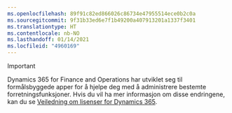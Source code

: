 ```yaml
---
ms.openlocfilehash: 89f91c82ed866026c86734e47955514ece0b2c0a
ms.sourcegitcommit: 9f31b33ed6e7f1b49200a407913201a1337f3401
ms.translationtype: HT
ms.contentlocale: nb-NO
ms.lasthandoff: 01/14/2021
ms.locfileid: "4960169"
---
```

> [!IMPORTANT]
> Dynamics 365 for Finance and Operations har utviklet seg til formålsbyggede apper for å hjelpe deg med å administrere bestemte forretningsfunksjoner. Hvis du vil ha mer informasjon om disse endringene, kan du se [Veiledning om lisenser for Dynamics 365](https://go.microsoft.com/fwlink/p/?LinkId=866544).
 
